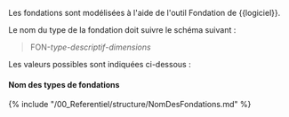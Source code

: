 Les fondations sont modélisées à l'aide de l'outil Fondation de {{logiciel}}.

Le nom du type de la fondation doit suivre le schéma suivant :

> FON-_type_-_descriptif_-_dimensions_

Les valeurs possibles sont indiquées ci-dessous :

#### Nom des types de fondations

{% include "/00_Referentiel/structure/NomDesFondations.md" %}